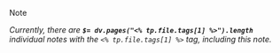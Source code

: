 > [!NOTE]
> *Currently, there are **`$= dv.pages("<% tp.file.tags[1] %>").length`**  individual notes with the `<% tp.file.tags[1] %>` tag, including this note.*